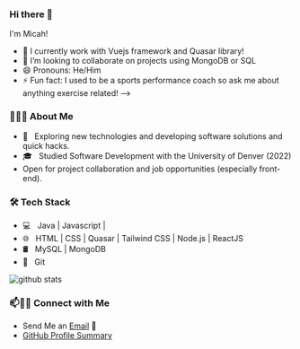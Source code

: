 ### Hi there 👋 

I'm Micah!
- 🌱 I currently work with Vuejs framework and Quasar library!
- 👯 I’m looking to collaborate on projects using MongoDB or SQL
- 😄 Pronouns: He/Him
- ⚡ Fun fact: I used to be a sports performance coach so ask me about anything exercise related!
-->

<h3> 👨🏻‍💻 About Me </h3>

- 🤔 &nbsp; Exploring new technologies and developing software solutions and quick hacks.
- 🎓 &nbsp; Studied Software Development with the University of Denver (2022)
- Open for project collaboration and job opportunities (especially front-end). 

<h3>🛠 Tech Stack</h3>

- 💻 &nbsp; Java | Javascript | 
- 🌐 &nbsp; HTML | CSS | Quasar | Tailwind CSS | Node.js | ReactJS
- 🛢 &nbsp; MySQL | MongoDB
- 🔧 &nbsp; Git 


![github stats](https://github-readme-stats.vercel.app/api?username=mbottoms3&show_icons=true)

### 📫🤝🏻 Connect with Me

 - Send Me an [Email](mailto:bottoms.micah.3@gmail.com) 💌
 - [GitHub Profile Summary](https://profile-summary-for-github.com/user/mbottoms3)




 
<!---
mbottoms3/mbottoms3 is a ✨ special ✨ repository because its `README.md` (this file) appears on your GitHub profile.
You can click the Preview link to take a look at your changes.
--->
